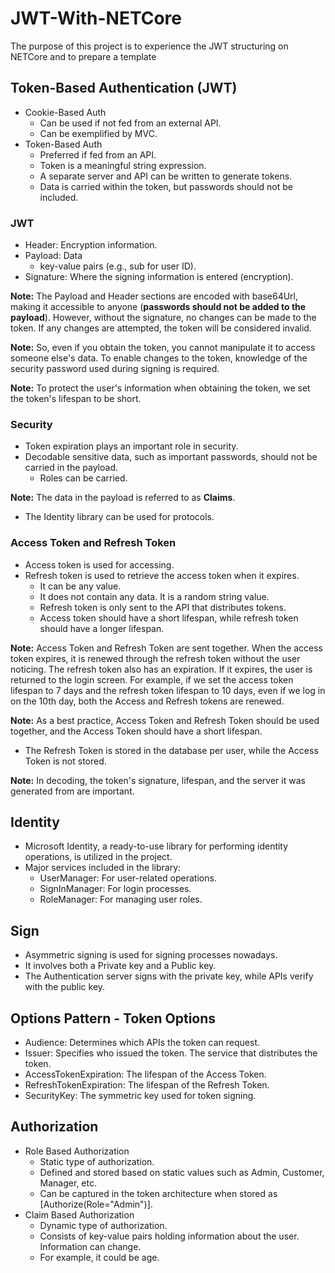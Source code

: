 # JWT-With-NETCore
 The purpose of this project is to experience the JWT structuring on NETCore and to prepare a template

 ## Token-Based Authentication (JWT)
- Cookie-Based Auth
  - Can be used if not fed from an external API.
  - Can be exemplified by MVC.
- Token-Based Auth
  - Preferred if fed from an API.
  - Token is a meaningful string expression.
  - A separate server and API can be written to generate tokens.
  - Data is carried within the token, but passwords should not be included.

### JWT
- Header: Encryption information.
- Payload: Data
  - key-value pairs (e.g., sub for user ID).
- Signature: Where the signing information is entered (encryption).

**Note:** The Payload and Header sections are encoded with base64Url, making it accessible to anyone (**passwords should not be added to the payload**). However, without the signature, no changes can be made to the token. If any changes are attempted, the token will be considered invalid.

**Note:** So, even if you obtain the token, you cannot manipulate it to access someone else's data. To enable changes to the token, knowledge of the security password used during signing is required.

**Note:** To protect the user's information when obtaining the token, we set the token's lifespan to be short.

### Security
- Token expiration plays an important role in security.
- Decodable sensitive data, such as important passwords, should not be carried in the payload.
  - Roles can be carried.

**Note:** The data in the payload is referred to as **Claims**.

- The Identity library can be used for protocols.

### Access Token and Refresh Token
- Access token is used for accessing.
- Refresh token is used to retrieve the access token when it expires.
  - It can be any value.
  - It does not contain any data. It is a random string value.
  - Refresh token is only sent to the API that distributes tokens.
  - Access token should have a short lifespan, while refresh token should have a longer lifespan.

**Note:** Access Token and Refresh Token are sent together. When the access token expires, it is renewed through the refresh token without the user noticing. The refresh token also has an expiration. If it expires, the user is returned to the login screen. For example, if we set the access token lifespan to 7 days and the refresh token lifespan to 10 days, even if we log in on the 10th day, both the Access and Refresh tokens are renewed.

**Note:** As a best practice, Access Token and Refresh Token should be used together, and the Access Token should have a short lifespan.
- The Refresh Token is stored in the database per user, while the Access Token is not stored.

**Note:** In decoding, the token's signature, lifespan, and the server it was generated from are important.

## Identity
- Microsoft Identity, a ready-to-use library for performing identity operations, is utilized in the project.
- Major services included in the library:
  - UserManager: For user-related operations.
  - SignInManager: For login processes.
  - RoleManager: For managing user roles.

## Sign
- Asymmetric signing is used for signing processes nowadays.
- It involves both a Private key and a Public key.
- The Authentication server signs with the private key, while APIs verify with the public key.

## Options Pattern - Token Options
- Audience: Determines which APIs the token can request.
- Issuer: Specifies who issued the token. The service that distributes the token.
- AccessTokenExpiration: The lifespan of the Access Token.
- RefreshTokenExpiration: The lifespan of the Refresh Token.
- SecurityKey: The symmetric key used for token signing.

## Authorization
+ Role Based Authorization
  + Static type of authorization.
  + Defined and stored based on static values such as Admin, Customer, Manager, etc.
  + Can be captured in the token architecture when stored as [Authorize(Role="Admin")].
+ Claim Based Authorization
  + Dynamic type of authorization.
  + Consists of key-value pairs holding information about the user. Information can change.
  + For example, it could be age.
